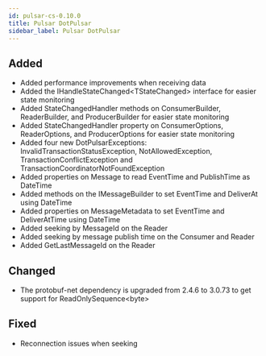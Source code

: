 ```yaml
---
id: pulsar-cs-0.10.0
title: Pulsar DotPulsar
sidebar_label: Pulsar DotPulsar
---
```

 

## Added

- Added performance improvements when receiving data
- Added the IHandleStateChanged\<TStateChanged\> interface for easier state monitoring
- Added StateChangedHandler methods on ConsumerBuilder, ReaderBuilder, and ProducerBuilder for easier state monitoring
- Added StateChangedHandler property on ConsumerOptions, ReaderOptions, and ProducerOptions for easier state monitoring
- Added four new DotPulsarExceptions: InvalidTransactionStatusException, NotAllowedException, TransactionConflictException and TransactionCoordinatorNotFoundException
- Added properties on Message to read EventTime and PublishTime as DateTime
- Added methods on the IMessageBuilder to set EventTime and DeliverAt using DateTime
- Added properties on MessageMetadata to set EventTime and DeliverAtTime using DateTime
- Added seeking by MessageId on the Reader
- Added seeking by message publish time on the Consumer and Reader
- Added GetLastMessageId on the Reader

## Changed

- The protobuf-net dependency is upgraded from 2.4.6 to 3.0.73 to get support for ReadOnlySequence\<byte\>

## Fixed

- Reconnection issues when seeking


